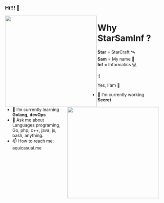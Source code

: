 ### Hi!!! 👋

<img align='left' src='https://raw.githubusercontent.com/starsaminf/starsaminf/master/tenor.gif' width='300"'>  
<img align='right' src='https://github.com/starsaminf/starsaminf/blob/master/magic.gif' width='300"'>  


# Why StarSamInf ?

**Star** = StarCraft 🛰️   
**Sam**  = My name 🤠  
**Inf**  = Informatics 💻
  
:) 

Yes, I'am 🤪
 

- 🔭 I’m currently working **Secret**
- 🌱 I’m currently learning **Golang**, **devOps**
- 💬 Ask me about Languages programing, Go, php, c++, java, js, bash, anything.
- 📫 How to reach me: aquicasual.me


